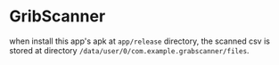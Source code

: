 # GribScanner

when install this app's apk at `app/release` directory, the scanned csv is stored at 
directory `/data/user/0/com.example.grabscanner/files`.
